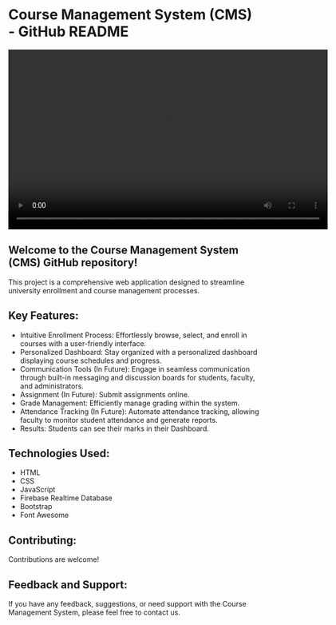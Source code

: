   <h1>Course Management System (CMS) - GitHub README</h1>
  <video width="640" height="360" controls>
    <source src="path/to/your/video.mp4" type="video/mp4">
    Your browser does not support the video tag.
  </video>

  <h2>Welcome to the Course Management System (CMS) GitHub repository!</h2>
  <p>This project is a comprehensive web application designed to streamline university enrollment and course management processes.</p>

  <h2>Key Features:</h2>
  <ul>
    <li>Intuitive Enrollment Process: Effortlessly browse, select, and enroll in courses with a user-friendly interface.</li>
    <li>Personalized Dashboard: Stay organized with a personalized dashboard displaying course schedules and progress.</li>
    <li>Communication Tools (In Future): Engage in seamless communication through built-in messaging and discussion boards for students, faculty, and administrators.</li>
    <li>Assignment (In Future): Submit assignments online.</li>
    <li>Grade Management: Efficiently manage grading within the system.</li>
    <li>Attendance Tracking (In Future): Automate attendance tracking, allowing faculty to monitor student attendance and generate reports.</li>
    <li>Results: Students can see their marks in their Dashboard.</li>
  </ul>

  <h2>Technologies Used:</h2>
  <ul>
    <li>HTML</li>
    <li>CSS</li>
    <li>JavaScript</li>
    <li>Firebase Realtime Database</li>
    <li>Bootstrap</li>
    <li>Font Awesome</li>
  </ul>

  <h2>Contributing:</h2>
  <p>Contributions are welcome!</p>

  <h2>Feedback and Support:</h2>
  <p>If you have any feedback, suggestions, or need support with the Course Management System, please feel free to contact us.</p>

